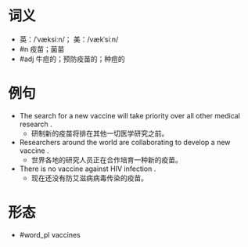 # 词义
- 英：/ˈvæksiːn/； 美：/vækˈsiːn/
- #n 疫苗；菌苗
- #adj 牛痘的；预防疫苗的；种痘的
# 例句
- The search for a new vaccine will take priority over all other medical research .
	- 研制新的疫苗将排在其他一切医学研究之前。
- Researchers around the world are collaborating to develop a new vaccine .
	- 世界各地的研究人员正在合作培育一种新的疫苗。
- There is no vaccine against HIV infection .
	- 现在还没有防艾滋病病毒传染的疫苗。
# 形态
- #word_pl vaccines
